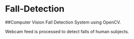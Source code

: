 # Fall-Detection

##Computer Vision Fall Detection System using OpenCV.

Webcam feed is processed to detect falls of human subjects.

